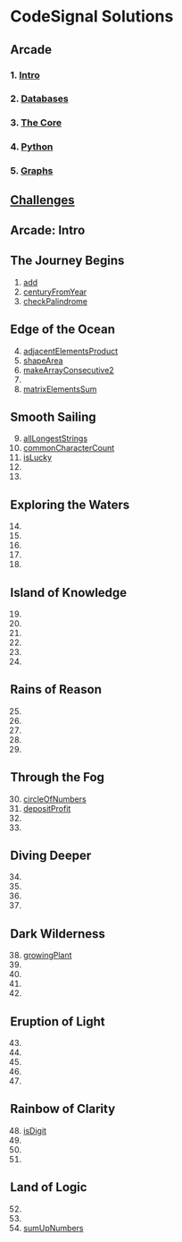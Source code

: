 # CodeSignal Solutions

## Arcade
### 1. [Intro](#Arcade-Intro)
### 2. [Databases](#Arcade-Intro)
### 3. [The Core](#Arcade-Intro)
### 4. [Python](#Arcade-Intro)
### 5. [Graphs](#Arcade-Intro)

## [Challenges](#Challenges)

## Arcade: Intro
## The Journey Begins
1. [add](https://github.com/ekaterinakuzmina/CodeSignal-solutions/blob/master/Arcade/Intro/1.add.py)
2. [centuryFromYear](https://github.com/ekaterinakuzmina/CodeSignal-solutions/blob/master/Arcade/Intro/2.centuryFromYear.py)
3. [checkPalindrome](https://github.com/ekaterinakuzmina/CodeSignal-solutions/blob/master/Arcade/Intro/3.checkPalindrome.py)
## Edge of the Ocean
4. [adjacentElementsProduct](https://github.com/ekaterinakuzmina/CodeSignal-solutions/blob/master/Arcade/Intro/4.adjacentElementsProduct.py)
5. [shapeArea](https://github.com/ekaterinakuzmina/CodeSignal-solutions/blob/master/Arcade/Intro/5.shapeArea.py)
6. [makeArrayConsecutive2](https://github.com/ekaterinakuzmina/CodeSignal-solutions/blob/master/Arcade/Intro/6.makeArrayConsecutive2.py)
7. 
8. [matrixElementsSum](https://github.com/ekaterinakuzmina/CodeSignal-solutions/blob/master/Arcade/Intro/8.matrixElementsSum.py)
## Smooth Sailing
9. [allLongestStrings](https://github.com/ekaterinakuzmina/CodeSignal-solutions/blob/master/Arcade/Intro/9.allLongestStrings.py)
10. [commonCharacterCount](https://github.com/ekaterinakuzmina/CodeSignal-solutions/blob/master/Arcade/Intro/10.commonCharacterCount.py)
11. [isLucky](https://github.com/ekaterinakuzmina/CodeSignal-solutions/blob/master/Arcade/Intro/11.isLucky.py)
12.
13. 
## Exploring the Waters
14.
15. 
16. 
17. 
18. 
## Island of Knowledge
19. 
20. 
21. 
22. 
23. 
24. 
## Rains of Reason
25. 
26. 
27. 
28. 
29. 
## Through the Fog
30. [circleOfNumbers](https://github.com/ekaterinakuzmina/CodeSignal-solutions/blob/master/Arcade/Intro/30.circleOfNumbers.py)
31. [depositProfit](https://github.com/ekaterinakuzmina/CodeSignal-solutions/blob/master/Arcade/Intro/31.depositProfit.py)
32. 
33. 
## Diving Deeper
34. 
35. 
36. 
37. 
## Dark Wilderness
38. [growingPlant](https://github.com/ekaterinakuzmina/CodeSignal-solutions/blob/master/Arcade/Intro/growingPlant.py)
39. 
40. 
41. 
42. 
## Eruption of Light
43. 
44. 
45. 
46. 
47. 
## Rainbow of Clarity
48. [isDigit](https://github.com/ekaterinakuzmina/CodeSignal-solutions/blob/master/Arcade/Intro/48.isDigit.py)
49. 
50. 
51.
## Land of Logic
52. 
53. 
54. [sumUpNumbers](https://github.com/ekaterinakuzmina/CodeSignal-solutions/blob/master/Arcade/Intro/54.sumUpNumbers.py) 
